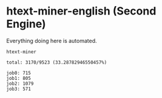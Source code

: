 # htext-miner-english (Second Engine)

Everything doing here is automated.

```
htext-miner

total: 3170/9523 (33.28782946550457%)

job0: 715
job1: 805
job2: 1079
job3: 571
```